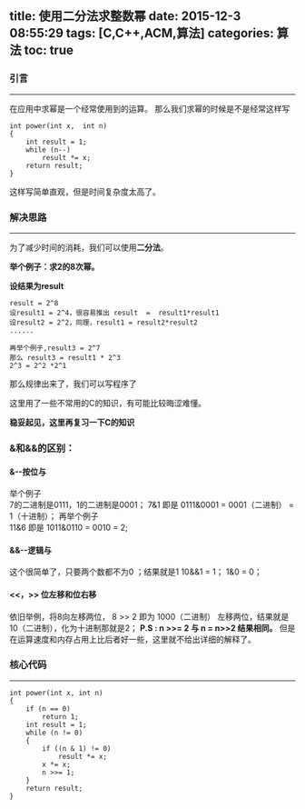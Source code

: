 title: 使用二分法求整数幂
date: 2015-12-3 08:55:29
tags: [C,C++,ACM,算法]
categories: 算法
toc: true
---


### 引言
---
在应用中求幂是一个经常使用到的运算。
那么我们求幂的时候是不是经常这样写

```
int power(int x,  int n)
{
    int result = 1;
    while (n--)
        result *= x;
    return result;
}
```

这样写简单直观，但是时间复杂度太高了。
### 解决思路
---
为了减少时间的消耗，我们可以使用**二分法**。

**举个例子：求2的8次幂。**

**设结果为result** 

```
result = 2^8
设result1 = 2^4，很容易推出 result  =  result1*result1
设result2 = 2^2，同理，result1 = result2*result2
......
```

```
再举个例子,result3 = 2^7
那么 result3 = result1 * 2^3
2^3 = 2^2 *2^1
```

那么规律出来了，我们可以写程序了

这里用了一些不常用的C的知识，有可能比较晦涩难懂。

**稳妥起见，这里再复习一下C的知识**

### &和&&的区别：
#### &--按位与
举个例子  
 7的二进制是0111，1的二进制是0001；
 7&1 即是  0111&0001  = 0001（二进制） = 1（十进制）；
再举个例子  
 11&6  即是 1011&0110 = 0010 = 2;
#### &&--逻辑与
这个很简单了，只要两个数都不为0 ；结果就是1
10&&1 = 1；
1&0 = 0；
#### <<，>>  位左移和位右移
依旧举例，将8向左移两位，
8 >> 2 即为 1000（二进制） 左移两位，结果就是10（二进制），化为十进制那就是2；
**P.S : n >>= 2 与 n =  n>>2 结果相同。**
但是在运算速度和内存占用上比后者好一些，这里就不给出详细的解释了。


### 核心代码
---
```
int power(int x, int n)
{
    if (n == 0)
        return 1;
    int result = 1;
    while (n != 0)
    {
        if ((n & 1) != 0)
            result *= x;
        x *= x;
        n >>= 1;
    }
    return result;
}
```

